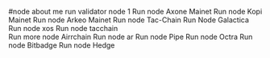 #node about me
run validator node 1
Run node Axone Mainet
Run node Kopi Mainet
Run node Arkeo Mainet
Run node Tac-Chain
Run Node Galactica
Run node xos
Run node tacchain  
Run more node Airrchain
Run node ar
Run node Pipe 
Run node Octra 
Run node Bitbadge
Run node Hedge 
 
